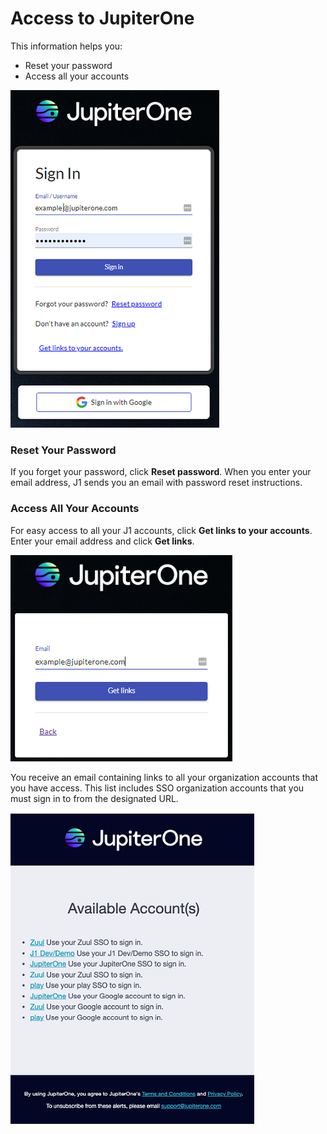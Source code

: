 # Access to JupiterOne

This information helps you:

- Reset your password
- Access all your accounts
  ​

![](../assets/signin-help.png) 



### Reset Your Password

If you forget your password, click **Reset password**. When you enter your email address, J1 sends you an email with password reset instructions. 

### Access All Your Accounts

For easy access to all your J1 accounts, click **Get links to your accounts**. Enter your email address and click **Get links**.


![](../assets/signin-get-links.png)  



You receive an email containing links to all your organization accounts that you have access. This list includes SSO organization accounts that you must sign in to from the designated URL.


![](../assets/signin-links.png) 